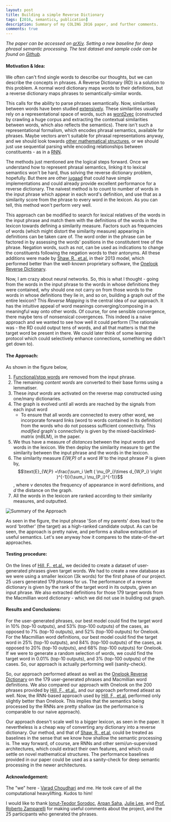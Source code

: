 ```yaml
---
layout: post
title: Building a simple Reverse Dictionary
tags: [2016, semantics, publication]
description: Summary of my COLING 2016 paper, and further comments.
comments: true
---
```


*The paper can be accessed on [arXiv][coling]. Setting a new baseline for deep phrasal semantic processing. The test dataset and sample code can be found on [Github][gitc].*

#### Motivation & Idea:

We often can't find single words to describe our thoughts, but we can describe the concepts in phrases. A Reverse Dictionary (RD) is a solution to this problem. A normal word dictionary maps words to their definitions, but a reverse dictionary maps phrases to semantically-similar words.

This calls for the ability to parse phrases semantically. Now, similarities between words have been studied [extensively][erk12]. These similarities usually rely on a representational space of words, such as [word2vec][w2v] (constructed by crawling a huge corpus and extracting the contextual similarities between words, which also reflects the semantics). There isn't such a representational formalism, which encodes phrasal semantics,  available for phrases. Maybe vectors aren't suitable for phrasal representations anyway, and we should look towards [other mathematical structures][baroni12], or we should just use sequential parsing while encoding relationships between constituents - as in a [RNN][hill15].

The methods just mentioned are the logical steps forward. Once we understand how to represent phrasal semantics, linking it to lexical semantics won't be hard, thus solving the reverse dictionary problem, hopefully. But there are other [jugaad][newword] that could have simple implementations and could already provide excellent performance for a reverse dictionary. The naivest method is to count to number of words in the input phrase which appear in each word's definition, and use that as a similarity score from the phrase to every word in the lexicon. As you can tell, this method won't perform very well. 

This approach can be modified to search for lexical relatives of the words in the input phrase and match them with the definitions of the words in the lexicon towards defining a similarity measure. Factors such as frequencies of words (which might distort the similarity measure) appearing in definitions can be taken care of. The word order in the phrase can be factored in by assessing the words' positions in the constitutent tree of the phrase. Negation words, such as *not*, can be used as indications to change the constituents following the negation words to their antonyms. All these additions were made by [Shaw, R., et.al.][shaw13] in their 2013 model, which performed better than the well-known proprietary software, the [Onelook Reverse Dictionary][onelook].

Now, I am crazy about neural networks. So, this is what I thought - going from the words in the input phrase to the words in whose definitions they were contained, why should one not carry on from those words to the words in whose definitions they lie in, and so on, building a graph out of the entire lexicon? This *Reverse Mapping* is the central idea of our approach. It has the intuitive appeal of word meanings converging/composing in a meaningful way onto other words. Of course, for one sensible convergence, there maybe tens of nonsensical covergences. This indeed is a naive approach and we wanted to see how well it could perform (The rationale was - the RD could output tens of words, and all that matters is that the target word be present in there. We could later think of some learning protocol which could selectively enhance connections, something we didn't get down to).

#### The Approach:

As shown in the figure below,

1. [Functional/stop words][func_word] are removed from the input phrase. 
2. The remaining *content words* are converted to their base forms using a lemmatiser.
3. These *input words* are activated on the reverse map constructed using one/many dictionaries.
4. The graph is evolved until all words are reached by the signals from each input word
   - To ensure that all words are connected to every other word, we incorporate forward links (word to words contained in its definition) from the words who do not possess sufficient connectivity. This *modified* graph's connectivity is given by the mixed-backlinked-matrix (mBLM), in the paper.
5. We thus have a measure of *distances* between the input words and words in the lexicon. We then deploy the similarity measure to get the similarity between the input phrase and the words in the lexicon. 
6. The similarity measure *E(W,P)* of a word *W* to the input phrase *P* is given by, $$\text{E}_{W,P} =\frac{\sum_i \left ( \nu_{P_i}\times d_{W,P_i} \right )^{-1}}{\sum_i \nu_{P_i}^{-1}}$$, where *ν* denotes the frequency of appearance in word definitions, and *d* the distance on the graph.
7. All the words in the lexicon are ranked according to their similarity measures, and outputted.

![Summary of the Approach]({{site:url}}/assets/RD_sum.png)

As seen in the figure, the input phrase 'Son of my parents' does lead to the word 'brother' (the target) as a high-ranked candidate output. As can be seen, the approach is pretty naive, and performs a shallow extraction of useful semantics. Let's see anyway how it compares to the state-of-the-art approaches.

#### Testing procedure:

On the lines of [Hill, F., et.al.][hill15], we decided to create a dataset of user-generated phrases given target words. We had to create a new database as we were using a smaller lexicon (3k words) for the first phase of our project. 25 users generated 179 phrases for us. The performance of a reverse dictionary is given by the rank of the target word in its outputs, given an input phrase. We also extracted definitions for those 179 target words from the Macmillian word dictionary - which we did not use in building out graph.

#### Results and Conclusions:

For the user-generated phrases, our best model could find the target word in 10% (top-10 outputs), and 53% (top-100 outputs) of the cases, as opposed to 7% (top-10 outputs), and 52% (top-100 outputs) for Onelook. For the Macmillian word definitions, our best model could find the target word in 25% (top-10 outputs), and 84% (top-100 outputs) of the cases, as opposed to 20% (top-10 outputs), and 68% (top-100 outputs) for Onelook. If we were to generate a random selection of words, we could find the target word in 0.01% (top-10 outputs), and 3% (top-100 outputs) of the cases. So, our approach is actually performing well (sanity-check).

So, our approach performed atleast as well as the [Onelook Reverse Dictionary][onelook] on the 179 user-generated phrases and Macmillian word definitions. We also compared our approach with Onelook on the 200 phrases provided by [Hill, F., et.al.][hill15], and our approach performed atleast as well. Now, the RNN-based approach used by [Hill, F., et.al.][hill15] performed only slightly better than Onelook. This implies that the semantics being processed by the RNNs are pretty shallow (as the performance is comparable to our naive approach). 

Our approach doesn't scale well to a bigger lexicon, as seen in the paper. It nevertheless is a cheap way of converting any dictionary into a reverse dictionary. Our method, and that of [Shaw, R., et.al][shaw13], could be treated as baselines in the sense that we know how shallow the semantic processing is. The way forward, of course, are RNNs and other semi/un-supervised architectures, which could extract their own features, and which could settle on novel mathematical structures. The performance baselines provided in our paper could be used as a sanity-check for deep semantic processing in the newer architectures.

#### Acknowledgement:

The "we" here - [Varad Choudhari][vardos] and me. He took care of all the computational heavylifting. Kudos to him!

I would like to thank [Ionut-Teodor Sorodoc][ionut], [Arpan Saha][arpan], [Julie Lee][julie], and [Prof. Roberto Zamparelli][zampa] for making useful comments about the project, and the 25 participants who generated the phrases.


[coling]: http://dx.doi.org/10.1109/IJCNN.2015.7280822
[erk12]: http://onlinelibrary.wiley.com/doi/10.1002/lnco.362/abstract
[w2v]: http://papers.nips.cc/paper/5021-distributed-representations
[baroni12]: http://www.aclweb.org/anthology/D/D10/D10-1115.pdf
[hill15]: http://www.aclweb.org/anthology/Q16-1002
[newword]: http://www.oxfordlearnersdictionaries.com/definition/english/jugaad_1?q=jugaad
[shaw13]: http://ieeexplore.ieee.org/document/6060823/
[onelook]: http://www.onelook.com/reverse-dictionary.shtml
[func_word]: http://www.psych.nyu.edu/pylkkanen/Neural_Bases/13_Function_Words.pdf
[vardos]: https://twitter.com/askvarad
[arpan]: https://www.quora.com/profile/Arpan-Saha
[julie]: http://www.synapticlee.co.uk/about/
[zampa]: https://www5.unitn.it/People/en/Web/Persona/PER0001015#INFO
[ionut]: https://twitter.com/IonutSorodoc
[gitc]: https://github.com/novelmartis/RD16demo